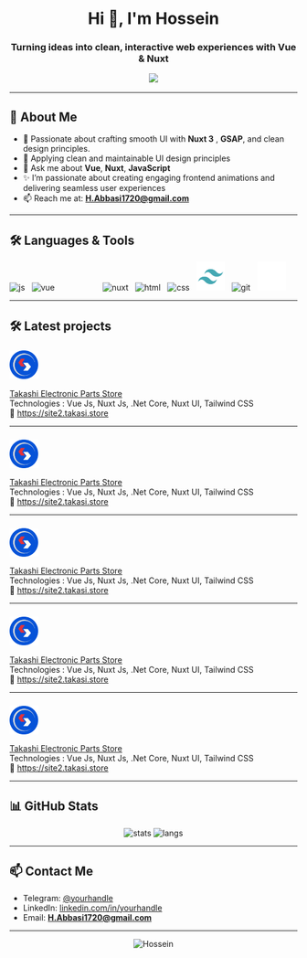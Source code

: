 <h1 align="center">
  Hi 👋, I'm Hossein 
</h1>
<h3 align="center">
  Turning ideas into clean, interactive web experiences with Vue & Nuxt
</h3>

 <p align="center">
    <img src="https://readme-typing-svg.herokuapp.com?font=Fira+Code&size=16&duration=3500&pause=1500&color=00F5A0&center=true&width=435&lines=Crafting+modern,+interactive+web+experiences;Turning+ideas+into+beautiful,+functional+code;Creating+Perfect+Experiences;Always+learning+new+things..." />
</p>

  
---

## 💫 About Me

- 🧠 Passionate about crafting smooth UI with **Nuxt 3** , **GSAP**, and clean design principles.
- 🧳 Applying clean and maintainable UI design principles
- 💬 Ask me about **Vue**, **Nuxt**, **JavaScript**
- ✨ I’m passionate about creating engaging frontend animations and delivering seamless user experiences
- 📫 Reach me at: **H.Abbasi1720@gmail.com**
<!-- - 🌐 Website: [your-website.com](https://your-website.com) (if any)
-->
---

## 🛠️ Languages & Tools

<p align="left">
  <img title="Javascript" src="https://cdn.jsdelivr.net/gh/devicons/devicon/icons/javascript/javascript-original.svg" height="50" alt="js" />
  <img style="margin-left:8px" title="Vue.js" src="https://cdn.jsdelivr.net/gh/devicons/devicon/icons/vuejs/vuejs-original.svg" height="50" alt="vue" />
  <img style="margin-left:80px" title="Nuxt.js" src="https://cdn.jsdelivr.net/gh/devicons/devicon/icons/nuxtjs/nuxtjs-original.svg" height="50" alt="nuxt" />
  <img style="margin-left:8px" title="Html" src="https://cdn.jsdelivr.net/gh/devicons/devicon/icons/html5/html5-original.svg" height="50" alt="html" />
  <img style="margin-left:8px" title="Css3" src="https://cdn.jsdelivr.net/gh/devicons/devicon/icons/css3/css3-original.svg" height="50" alt="css" />
  
  <!-- 
  tailwind css
-->

  <img style="margin-left:8px" title="tailwindCss" src="/assets/tailwind.svg" height="50" alt="git" />
  <img style="margin-left:8px" title="Git" src="https://cdn.jsdelivr.net/gh/devicons/devicon/icons/git/git-original.svg" height="50" alt="git" />
  <img style="margin-left:8px" title="GitHub" src="/assets/github.svg" height="50" alt="github" />
</p>

-------

## 🛠️ Latest projects

### <img src="/assets/takasi.png" alt="لوگو پروژه 1" width="50" height="50" style="vertical-align:middle;"/>  
[ Takashi Electronic Parts Store ](https://site2.takasi.store)  
Technologies : Vue Js, Nuxt Js, .Net Core, Nuxt UI, Tailwind CSS  
🔗 [ https://site2.takasi.store ](https://site2.takasi.store)

---
 ### <img src="/assets/takasi.png" alt="لوگو پروژه 1" width="50" height="50" style="vertical-align:middle;"/>  
[ Takashi Electronic Parts Store ](https://site2.takasi.store)  
Technologies : Vue Js, Nuxt Js, .Net Core, Nuxt UI, Tailwind CSS  
🔗 [ https://site2.takasi.store ](https://site2.takasi.store)

---
 ### <img src="/assets/takasi.png" alt="لوگو پروژه 1" width="50" height="50" style="vertical-align:middle;"/>  
[ Takashi Electronic Parts Store ](https://site2.takasi.store)  
Technologies : Vue Js, Nuxt Js, .Net Core, Nuxt UI, Tailwind CSS  
🔗 [ https://site2.takasi.store ](https://site2.takasi.store)

---
 ### <img src="/assets/takasi.png" alt="لوگو پروژه 1" width="50" height="50" style="vertical-align:middle;"/>  
[ Takashi Electronic Parts Store ](https://site2.takasi.store)  
Technologies : Vue Js, Nuxt Js, .Net Core, Nuxt UI, Tailwind CSS  
🔗 [ https://site2.takasi.store ](https://site2.takasi.store)

---
 ### <img src="/assets/takasi.png" alt="لوگو پروژه 1" width="50" height="50" style="vertical-align:middle;"/>  
[ Takashi Electronic Parts Store ](https://site2.takasi.store)  
Technologies : Vue Js, Nuxt Js, .Net Core, Nuxt UI, Tailwind CSS  
🔗 [ https://site2.takasi.store ](https://site2.takasi.store)





---

## 📊 GitHub Stats

<p align="center">
  <img src="https://github-readme-stats.vercel.app/api?username=shima0811&show_icons=true&theme=tokyonight" alt="stats" />
  <img src="https://github-readme-stats.vercel.app/api/top-langs/?username=shima0811&layout=compact&theme=tokyonight" alt="langs" />
</p>

---

## 📫 Contact Me

- Telegram: [@yourhandle](https://t.me/Hossein1720)
- LinkedIn: [linkedin.com/in/yourhandle](https://linkedin.com/in/Hossein1720)
- Email: **H.Abbasi1720@gmail.com**

---

<p align="center">
  <img src="https://komarev.com/ghpvc/?username=shima0811&label=Profile+views&color=0e75b6&style=flat" alt="Hossein" />
</p>
